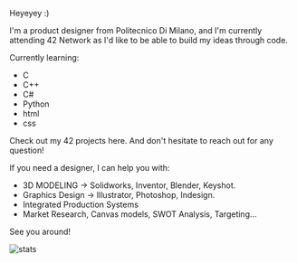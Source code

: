 Heyeyey :)

I'm a product designer from Politecnico Di Milano, and I'm currently attending 42 Network as I'd like to be able to build my ideas through code.

Currently learning:
- C
- C++
- C#
- Python
- html
- css

Check out my 42 projects here. And don't hesitate to reach out for any question!

If you need a designer, I can help you with:
- 3D MODELING -> Solidworks, Inventor, Blender, Keyshot.
- Graphics Design -> Illustrator, Photoshop, Indesign.
- Integrated Production Systems
- Market Research, Canvas models, SWOT Analysis, Targeting... 

See you around!

![stats](https://github-readme-stats.vercel.app/api?username=Marco177171&theme=great-gatsby&show_icons=true)
